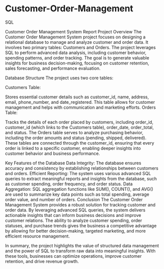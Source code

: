 # Customer-Order-Management
SQL


Customer Order Management System Report
Project Overview
The Customer Order Management System project focuses on designing a relational database to manage and analyze customer and order data. It involves two primary tables: Customers and Orders. The project leverages SQL to perform advanced data analysis, including customer behavior, spending patterns, and order tracking. The goal is to generate valuable insights for business decision-making, focusing on customer retention, sales forecasting, and performance evaluation.

Database Structure
The project uses two core tables:

Customers Table:

Stores essential customer details such as customer_id, name, address, email, phone_number, and date_registered.
This table allows for customer management and helps with communication and marketing efforts.
Orders Table:

Tracks the details of each order placed by customers, including order_id, customer_id (which links to the Customers table), order_date, order_total, and status.
The Orders table serves to analyze purchasing behavior, including the order amounts and status (pending, shipped, delivered).
These tables are connected through the customer_id, ensuring that every order is linked to a specific customer, enabling deeper insights into customer behavior and business performance.

Key Features of the Database
Data Integrity: The database ensures accuracy and consistency by establishing relationships between customers and orders.
Efficient Reporting: The system uses various advanced SQL queries to extract meaningful reports and insights from the database, such as customer spending, order frequency, and order status.
Data Aggregation: SQL aggregation functions like SUM(), COUNT(), and AVG() are used to summarize key data points such as total spending, average order value, and number of orders.
Conclusion
The Customer Order Management System provides a robust solution for tracking customer and order data. By leveraging advanced SQL queries, the system delivers actionable insights that can inform business decisions and improve customer relations. The ability to analyze customer spending, order statuses, and purchase trends gives the business a competitive advantage by allowing for better decision-making, targeted marketing, and more efficient resource management.

In summary, the project highlights the value of structured data management and the power of SQL to transform raw data into meaningful insights. With these tools, businesses can optimize operations, improve customer retention, and drive revenue growth.
